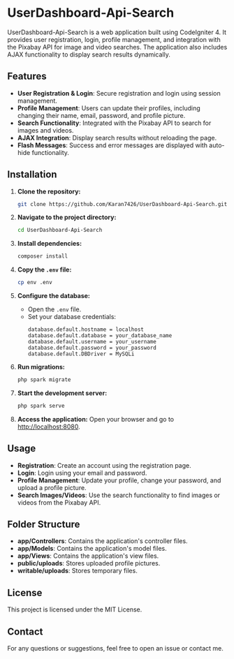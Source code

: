 # UserDashboard-Api-Search

UserDashboard-Api-Search is a web application built using CodeIgniter 4. It provides user registration, login, profile management, and integration with the Pixabay API for image and video searches. The application also includes AJAX functionality to display search results dynamically.

## Features

- **User Registration & Login**: Secure registration and login using session management.
- **Profile Management**: Users can update their profiles, including changing their name, email, password, and profile picture.
- **Search Functionality**: Integrated with the Pixabay API to search for images and videos.
- **AJAX Integration**: Display search results without reloading the page.
- **Flash Messages**: Success and error messages are displayed with auto-hide functionality.

## Installation

1. **Clone the repository:**
    ```bash
    git clone https://github.com/Karan7426/UserDashboard-Api-Search.git
    ```
    
2. **Navigate to the project directory:**
    ```bash
    cd UserDashboard-Api-Search
    ```

3. **Install dependencies:**
    ```bash
    composer install
    ```

4. **Copy the `.env` file:**
    ```bash
    cp env .env
    ```

5. **Configure the database:**
   - Open the `.env` file.
   - Set your database credentials:
     ```
     database.default.hostname = localhost
     database.default.database = your_database_name
     database.default.username = your_username
     database.default.password = your_password
     database.default.DBDriver = MySQLi
     ```

6. **Run migrations:**
    ```bash
    php spark migrate
    ```

7. **Start the development server:**
    ```bash
    php spark serve
    ```

8. **Access the application:**
   Open your browser and go to [http://localhost:8080](http://localhost:8080).

## Usage

- **Registration**: Create an account using the registration page.
- **Login**: Login using your email and password.
- **Profile Management**: Update your profile, change your password, and upload a profile picture.
- **Search Images/Videos**: Use the search functionality to find images or videos from the Pixabay API.

## Folder Structure

- **app/Controllers**: Contains the application's controller files.
- **app/Models**: Contains the application's model files.
- **app/Views**: Contains the application's view files.
- **public/uploads**: Stores uploaded profile pictures.
- **writable/uploads**: Stores temporary files.

## License

This project is licensed under the MIT License.

## Contact

For any questions or suggestions, feel free to open an issue or contact me.


